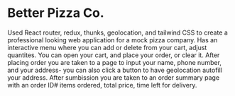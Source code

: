 # Better Pizza Co.

Used React router, redux, thunks, geolocation, and tailwind CSS to create a professional looking web application for a mock pizza company.
Has an interactive menu where you can add or delete from your cart, adjust quantites. You can open your cart, and place your order, or clear it. After placing order you are taken to a page to input your name, phone number, and your address- you can also click a button to have geolocation autofill your address. After sumbission you are taken to an order summary page with an order ID# items ordered, total price, time left for delivery.
